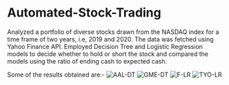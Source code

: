 # Automated-Stock-Trading
Analyzed a portfolio of diverse stocks drawn from the NASDAQ index for a time frame of two years, i.e, 2019 and 2020. The data was fetched using Yahoo Finance API. Employed Decision Tree and Logistic Regression models to decide whether to hold or short the stock and compared the models using the ratio of ending cash to expected cash.

Some of the results obtained are:-
![AAL-DT](https://user-images.githubusercontent.com/45733974/132856202-602d84ce-d95a-4b1d-bdba-ccd85776be5f.png)
![GME-DT](https://user-images.githubusercontent.com/45733974/132856332-667bc477-c64c-4142-a15d-4ec29bf39320.png)
![F-LR](https://user-images.githubusercontent.com/45733974/132856530-a3931500-955d-4bd5-aef5-ef2eb28d2e64.png)
![TYO-LR](https://user-images.githubusercontent.com/45733974/132856556-e8758bb6-6e0c-4439-80ac-ead974657ab2.png)
